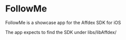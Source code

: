 FollowMe
========

FollowMe is a showcase app for the Affdex SDK for iOS

The app expects to find the SDK under libs/libAffdex/
